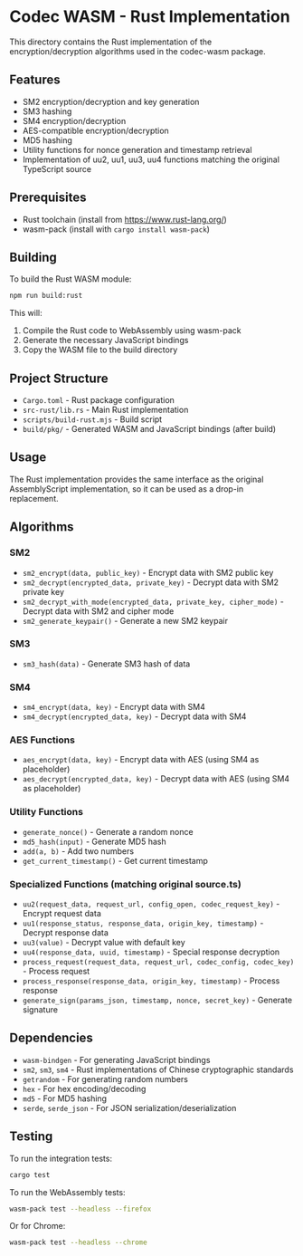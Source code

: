 # Codec WASM - Rust Implementation

This directory contains the Rust implementation of the encryption/decryption algorithms used in the codec-wasm package.

## Features

- SM2 encryption/decryption and key generation
- SM3 hashing
- SM4 encryption/decryption
- AES-compatible encryption/decryption
- MD5 hashing
- Utility functions for nonce generation and timestamp retrieval
- Implementation of uu2, uu1, uu3, uu4 functions matching the original TypeScript source

## Prerequisites

- Rust toolchain (install from https://www.rust-lang.org/)
- wasm-pack (install with `cargo install wasm-pack`)

## Building

To build the Rust WASM module:

```bash
npm run build:rust
```

This will:
1. Compile the Rust code to WebAssembly using wasm-pack
2. Generate the necessary JavaScript bindings
3. Copy the WASM file to the build directory

## Project Structure

- `Cargo.toml` - Rust package configuration
- `src-rust/lib.rs` - Main Rust implementation
- `scripts/build-rust.mjs` - Build script
- `build/pkg/` - Generated WASM and JavaScript bindings (after build)

## Usage

The Rust implementation provides the same interface as the original AssemblyScript implementation, so it can be used as a drop-in replacement.

## Algorithms

### SM2
- `sm2_encrypt(data, public_key)` - Encrypt data with SM2 public key
- `sm2_decrypt(encrypted_data, private_key)` - Decrypt data with SM2 private key
- `sm2_decrypt_with_mode(encrypted_data, private_key, cipher_mode)` - Decrypt data with SM2 and cipher mode
- `sm2_generate_keypair()` - Generate a new SM2 keypair

### SM3
- `sm3_hash(data)` - Generate SM3 hash of data

### SM4
- `sm4_encrypt(data, key)` - Encrypt data with SM4
- `sm4_decrypt(encrypted_data, key)` - Decrypt data with SM4

### AES Functions
- `aes_encrypt(data, key)` - Encrypt data with AES (using SM4 as placeholder)
- `aes_decrypt(encrypted_data, key)` - Decrypt data with AES (using SM4 as placeholder)

### Utility Functions
- `generate_nonce()` - Generate a random nonce
- `md5_hash(input)` - Generate MD5 hash
- `add(a, b)` - Add two numbers
- `get_current_timestamp()` - Get current timestamp

### Specialized Functions (matching original source.ts)
- `uu2(request_data, request_url, config_open, codec_request_key)` - Encrypt request data
- `uu1(response_status, response_data, origin_key, timestamp)` - Decrypt response data
- `uu3(value)` - Decrypt value with default key
- `uu4(response_data, uuid, timestamp)` - Special response decryption
- `process_request(request_data, request_url, codec_config, codec_key)` - Process request
- `process_response(response_data, origin_key, timestamp)` - Process response
- `generate_sign(params_json, timestamp, nonce, secret_key)` - Generate signature

## Dependencies

- `wasm-bindgen` - For generating JavaScript bindings
- `sm2`, `sm3`, `sm4` - Rust implementations of Chinese cryptographic standards
- `getrandom` - For generating random numbers
- `hex` - For hex encoding/decoding
- `md5` - For MD5 hashing
- `serde`, `serde_json` - For JSON serialization/deserialization

## Testing

To run the integration tests:

```bash
cargo test
```

To run the WebAssembly tests:

```bash
wasm-pack test --headless --firefox
```

Or for Chrome:

```bash
wasm-pack test --headless --chrome
```